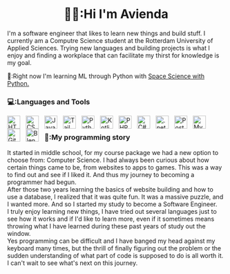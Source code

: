 <h1 align="center">👩‍💻:Hi I'm Avienda</h1>

I'm a software engineer that likes to learn new things and build stuff. I currently am a Computre Science student at the Rotterdam University of Applied Sciences. Trying new languages and building projects is what I enjoy and finding a workplace that can facilitate my thirst for knowledge is my goal.

📖:Right now I'm learning ML through Python with [Space Science with Python.](https://www.youtube.com/@Astroniz)

<h3 align="left">💻:Languages and Tools</h3>
<!-- Frontend -->
<img align="left" alt="HTML" width="30px" style="padding-right:10px;" src="https://cdn.jsdelivr.net/gh/devicons/devicon/icons/html5/html5-plain.svg" />
<img align="left" alt="CSS" width="30px" style="padding-right:10px;" src="https://cdn.jsdelivr.net/gh/devicons/devicon/icons/css3/css3-plain.svg" />
<img align="left" alt="JavaScript" width="30px" style="padding-right:10px;" src="https://cdn.jsdelivr.net/gh/devicons/devicon/icons/javascript/javascript-plain.svg" />
<img align="left" alt="Tailwind" width="30px" style="padding-right:10px;" src="https://cdn.jsdelivr.net/gh/devicons/devicon@latest/icons/tailwindcss/tailwindcss-original.svg" />

<!-- Backend -->
<img align="left" alt="Python" width="30px" style="padding-right:10px;" src="https://cdn.jsdelivr.net/gh/devicons/devicon/icons/python/python-plain.svg" />
<img align="left" alt="Kotlin" width="30px" style="padding-right:10px;" src="https://cdn.jsdelivr.net/gh/devicons/devicon@latest/icons/kotlin/kotlin-original.svg" />
<img align="left" alt="PHP" width="30px" style="padding-right:10px;" src="https://cdn.jsdelivr.net/gh/devicons/devicon@latest/icons/php/php-plain.svg" />
<img align="left" alt="C#" width="30px" style="padding-right:10px;" src="https://cdn.jsdelivr.net/gh/devicons/devicon@latest/icons/csharp/csharp-original.svg" />
<img align="left" alt=".netcore" width="30px" style="padding-right:10px;" src="https://cdn.jsdelivr.net/gh/devicons/devicon@latest/icons/dotnetcore/dotnetcore-original.svg" />
          
<!-- Database -->
<img align="left" alt="Postgres" width="30px" style="padding-right:10px;" src="https://cdn.jsdelivr.net/gh/devicons/devicon@latest/icons/postgresql/postgresql-original.svg" />    
<img align="left" alt="MySQL" width="30px" style="padding-right:10px;" src="https://cdn.jsdelivr.net/gh/devicons/devicon@latest/icons/mysql/mysql-plain-wordmark.svg" />

<!-- Tools -->
<img align="left" alt="GitHub" width="30px" style="padding-right:10px;" src="https://cdn.jsdelivr.net/gh/devicons/devicon/icons/github/github-original.svg" />     
<img align="left" alt="Blender" width="30px" style="padding-right:10px;" src="https://cdn.jsdelivr.net/gh/devicons/devicon@latest/icons/blender/blender-original.svg" />
          
<br />

<h3 align="left">📝:My programming story</h3>
<p align="left">
It started in middle school, for my course package we had a new option to choose from: Computer Science. I had always been curious about how certain things came to be, from websites to apps to games. This was a way to find out and see if I liked it. And thus my journey to becoming a programmer had begun.<br>
After those two years learning the basics of website building and how to use a database, I realized that it was quite fun. It was a massive puzzle, and I wanted more. And so I started my study to become a Software Engineer.<br>
I truly enjoy learning new things, I have tried out several languages just to see how it works and if I'd like to learn more, even if it sometimes means throwing what I have learned during these past years of study out the window. <br>
Yes programming can be difficult and I have banged my head against my keyboard many times, but the thrill of finally figuring out the problem or the sudden understanding of what part of code is supposed to do is all worth it. I can't wait to see what's next on this journey.
</p>
